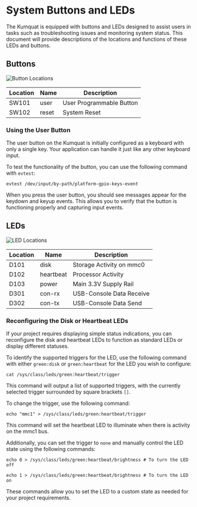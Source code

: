 # System Buttons and LEDs

The Kumquat is equipped with buttons and LEDs designed to assist users in tasks such as troubleshooting issues and monitoring system status. This document will provide descriptions of the locations and functions of these LEDs and buttons.

## Buttons

![Button Locations](../../img/interfaces/buttons-and-leds.png)

| Location | Name   | Description              |
| -------- | ------ | ------------------------ |
| SW101    | user   | User Programmable Button |
| SW102    | reset  | System Reset             |

### Using the User Button

The user button on the Kumquat is initially configured as a keyboard with only a single key. Your application can handle it just like any other keyboard input.

To test the functionality of the button, you can use the following command with `evtest`:

```
evtest /dev/input/by-path/platform-gpio-keys-event
```

When you press the user button, you should see messages appear for the keydown and keyup events. This allows you to verify that the button is functioning properly and capturing input events.

## LEDs

![LED Locations](../../img/interfaces/buttons-and-leds.png)

| Location | Name      | Description              |
| -------- | --------- | ------------------------ |
| D101     | disk      | Storage Activity on mmc0 |
| D102     | heartbeat | Processor Activity       |
| D103     | power     | Main 3.3V Supply Rail    |
| D301     | con-rx    | USB-Console Data Receive |
| D302     | con-tx    | USB-Console Data Send    |

### Reconfiguring the Disk or Heartbeat LEDs

If your project requires displaying simple status indications, you can reconfigure the disk and heartbeat LEDs to function as standard LEDs or display different statuses.

To identify the supported triggers for the LED, use the following command with either `green:disk` or `green:heartbeat` for the LED you wish to configure:

```
cat /sys/class/leds/green:heartbeat/trigger
```

This command will output a list of supported triggers, with the currently selected trigger surrounded by square brackets `[]`.

To change the trigger, use the following command:

```
echo "mmc1" > /sys/class/leds/green:heartbeat/trigger
```

This command will set the heartbeat LED to illuminate when there is activity on the mmc1 bus.

Additionally, you can set the trigger to `none` and manually control the LED state using the following commands:

```
echo 0 > /sys/class/leds/green:heartbeat/brightness # To turn the LED off

echo 1 > /sys/class/leds/green:heartbeat/brightness # To turn the LED on
```

These commands allow you to set the LED to a custom state as needed for your project requirements.